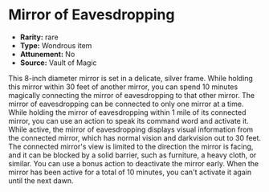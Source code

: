 
# Mirror of Eavesdropping

* **Rarity:** rare
* **Type:** Wondrous item
* **Attunement:** No
* **Source:** Vault of Magic


This 8-inch diameter mirror is set in a delicate, silver frame. While holding this mirror within 30 feet of another mirror, you can spend 10 minutes magically connecting the mirror of eavesdropping to that other mirror. The mirror of eavesdropping can be connected to only one mirror at a time. While holding the mirror of eavesdropping within 1 mile of its connected mirror, you can use an action to speak its command word and activate it. While active, the mirror of eavesdropping displays visual information from the connected mirror, which has normal vision and darkvision out to 30 feet. The connected mirror's view is limited to the direction the mirror is facing, and it can be blocked by a solid barrier, such as furniture, a heavy cloth, or similar. You can use a bonus action to deactivate the mirror early. When the mirror has been active for a total of 10 minutes, you can't activate it again until the next dawn.
